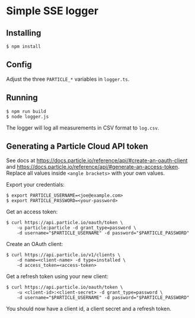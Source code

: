 # Simple SSE logger

## Installing

    $ npm install

## Config

Adjust the three `PARTICLE_*` variables in `logger.ts`.

## Running

    $ npm run build
    $ node logger.js

The logger will log all measurements in CSV format to `log.csv`.

## Generating a Particle Cloud API token

See docs at https://docs.particle.io/reference/api/#create-an-oauth-client and
https://docs.particle.io/reference/api/#generate-an-access-token.
Replace all values inside `<angle brackets>` with your own values.

Export your credentials:

    $ export PARTICLE_USERNAME=<joe@example.com>
    $ export PARTICLE_PASSWORD=<your-password>

Get an access token:

    $ curl https://api.particle.io/oauth/token \
        -u particle:particle -d grant_type=password \
        -d username="$PARTICLE_USERNAME" -d password="$PARTICLE_PASSWORD"

Create an OAuth client:

    $ curl https://api.particle.io/v1/clients \
        -d name=<client-name> -d type=installed \
        -d access_token=<access-token>

Get a refresh token using your new client:

    $ curl https://api.particle.io/oauth/token \
        -u <client-id>:<client-secret> -d grant_type=password \
        -d username="$PARTICLE_USERNAME" -d password="$PARTICLE_PASSWORD"

You should now have a client id, a client secret and a refresh token.
